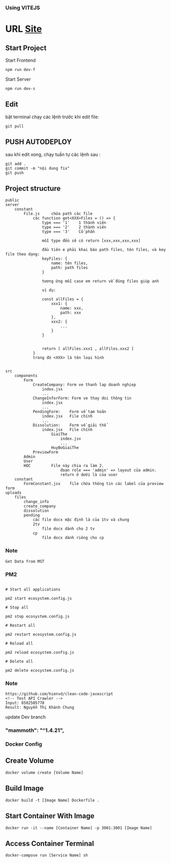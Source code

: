 ### Using VITEJS

# URL [Site](http://103.57.221.122:3004/)

## Start Project

Start Frontend

```
npm run dev-f
```

Start Server

```
npm run dev-s
```

## Edit

bật terminal chạy các lệnh trước khi edit file:

```
git pull
```

## PUSH AUTODEPLOY

sau khi edit xong, chạy tuần tự các lệnh sau :

```
git add .
git commit -m "nội dung fix"
git push
```

## Project structure

```
public
server
    constant
        File.js     chứa path các file
            các function get<XXX>Files = () => {
                type === '1'    1 thành viên
                type === '2'    2 thành viên
                type === '3'    Cổ phần

                mỗi type đều sẽ có return [xxx,xxx,xxx,xxx]

                đầu tiên e phải khai báo path files, tên files, và key file theo dạng:
                keyFiles: {
                    name: tên files,
                    path: path files
                }

                tương ứng mỗi case em return về đúng files giúp anh

                ví dụ:

                const allFiles = {
                    xxx1: {
                        name: xxx,
                        path: xxx
                    },
                    xxx2: {
                        ...
                    }
                }


                return [ allFiles.xxx1 , allFiles.xxx2 ]
            }
            trong đó <XXX> là tên loại hình


src
    components
        Form
            CreateCompany: Form ve thanh lap doanh nghiep
                index.jsx
                ...
            ChangeInforForm: Form ve thay doi thông tin
                index.jsx
                ...
            PendingForm:    Form về tạm hoãn
                index.jsx   File chính
                ...
            Dissolution:    Form về giải thể
                index.jsx   File chính
                    GiaiThe
                        index.jsx
                        ...
                    HuyBoGiaiThe
            PreviewForm
        Admin
        User
        HOC         File này chia ra làm 2.
                        đoạn role === 'admin' => layout của admin.
                        return ở dưới là của user
    constant
        FormConstant.jsx    file chứa thông tin các label của preview form
uploads
    files
        change_info
        create_company
        dissolution
        pending
            các file docx mặc định là của 1tv và chung
            2tv
                file docx dành cho 2 tv
            cp
                file docx dành riêng cho cp

```

### Note

```
Get Data from MST

```

### PM2

```

# Start all applications

pm2 start ecosystem.config.js

# Stop all

pm2 stop ecosystem.config.js

# Restart all

pm2 restart ecosystem.config.js

# Reload all

pm2 reload ecosystem.config.js

# Delete all

pm2 delete ecosystem.config.js

```

### Note

```
https://github.com/hienvd/clean-code-javascript
<!-- Test API Crawler -->
Input: 8502505778
Result: Nguyễn Thị Khánh Chung
```

update Dev branch

### "mammoth": "^1.4.21",

### Docker Config

## Create Volume

```
docker volume create [Volume Name]
```

## Build Image

```
docker build -t [Image Name] Dockerfile .
```

## Start Container With Image

```
docker run -it --name [Container Name] -p 3001:3001 [Image Name]
```

## Access Container Terminal

```
docker-compose run [Service Name] sh
```
